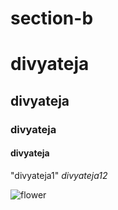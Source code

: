 # section-b
# divyateja
## divyateja
### divyateja
#### divyateja
"divyateja1"
_divyateja12_


![flower](https://pbs.twimg.com/profile_images/883859744498176000/pjEHfbdn_400x400.jpg)



